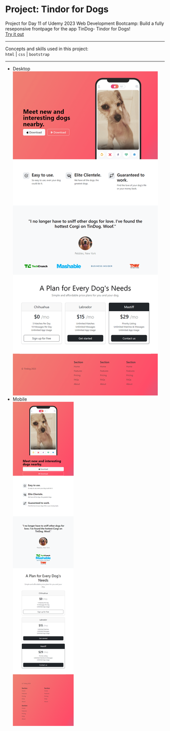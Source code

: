 # Project: Tindor for Dogs
Project for Day 11 of Udemy 2023 Web Development Bootcamp: Build a fully reseponsive frontpage for the app TinDog- Tindor for Dogs!  
[Try it out](https://jaycka.github.io/tindog/)  
___  
Concepts and skills used in this project:  
`html` | `css` | `bootstrap`
___  
* Desktop  
![desktop](https://github.com/jaycka/tindog/blob/main/screencapture-127-0-0-1-3000-index-html-2023-07-05-00_52_41%20(1).png?raw=true)  
* Mobile  
![mobile](https://github.com/jaycka/tindog/blob/main/screencapture-127-0-0-1-3000-index-html-2023-07-05-00_52_13.png?raw=true)  
